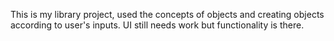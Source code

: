 This is my library project, used the concepts of objects and creating objects according to user's inputs. UI still needs work but functionality is there.
